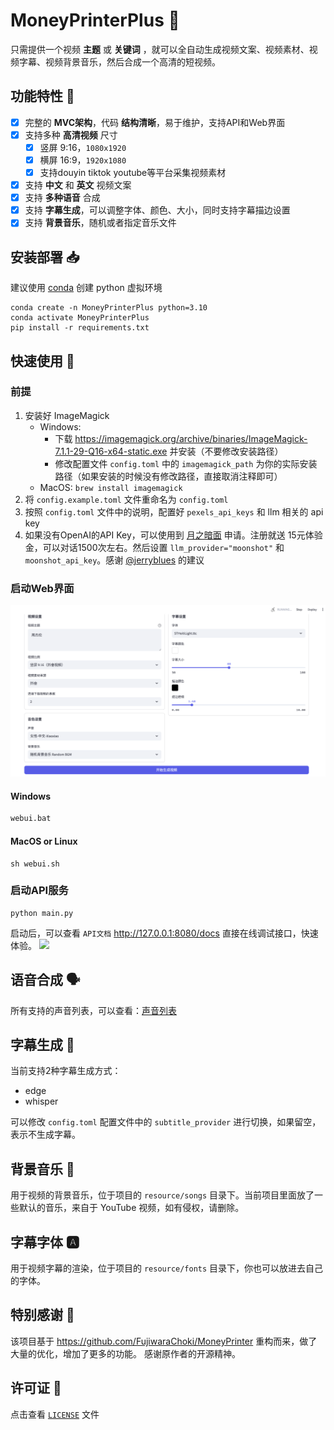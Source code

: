 # MoneyPrinterPlus 💸

只需提供一个视频 **主题** 或 **关键词** ，就可以全自动生成视频文案、视频素材、视频字幕、视频背景音乐，然后合成一个高清的短视频。

## 功能特性 🎯

- [x] 完整的 **MVC架构**，代码 **结构清晰**，易于维护，支持API和Web界面
- [x] 支持多种 **高清视频** 尺寸
    - [x] 竖屏 9:16，`1080x1920`
    - [x] 横屏 16:9，`1920x1080`
    - [x] 支持douyin tiktok youtube等平台采集视频素材
- [x] 支持 **中文** 和 **英文** 视频文案
- [x] 支持 **多种语音** 合成
- [x] 支持 **字幕生成**，可以调整字体、颜色、大小，同时支持字幕描边设置
- [x] 支持 **背景音乐**，随机或者指定音乐文件

## 安装部署 📥

建议使用 [conda](https://conda.io/projects/conda/en/latest/user-guide/install/index.html) 创建 python 虚拟环境

```shell
conda create -n MoneyPrinterPlus python=3.10
conda activate MoneyPrinterPlus
pip install -r requirements.txt
```

## 快速使用 🚀


### 前提
1. 安装好 ImageMagick
    - Windows:
        - 下载 https://imagemagick.org/archive/binaries/ImageMagick-7.1.1-29-Q16-x64-static.exe 并安装（不要修改安装路径）
        - 修改配置文件 `config.toml` 中的 `imagemagick_path` 为你的实际安装路径（如果安装的时候没有修改路径，直接取消注释即可）
    - MacOS: `brew install imagemagick`
2. 将 `config.example.toml` 文件重命名为 `config.toml`
3. 按照 `config.toml` 文件中的说明，配置好 `pexels_api_keys` 和 llm 相关的 api key
4. 如果没有OpenAI的API Key，可以使用到 [月之暗面](https://platform.moonshot.cn/console/api-keys) 申请。注册就送 15元体验金，可以对话1500次左右。然后设置 `llm_provider="moonshot"` 和 `moonshot_api_key`。感谢 [@jerryblues](https://github.com/harry0703/MoneyPrinterTurbo/issues/8) 的建议

### 启动Web界面
![img.png](docs/img.png)


#### Windows

```bat
webui.bat
```

#### MacOS or Linux

```shell
sh webui.sh
```

### 启动API服务

```shell
python main.py
```

启动后，可以查看 `API文档` http://127.0.0.1:8080/docs 直接在线调试接口，快速体验。
![](docs/api.jpg)

## 语音合成 🗣

所有支持的声音列表，可以查看：[声音列表](./docs/voice-list.txt)

## 字幕生成 📜

当前支持2种字幕生成方式：

- edge
- whisper

可以修改 `config.toml` 配置文件中的 `subtitle_provider` 进行切换，如果留空，表示不生成字幕。

## 背景音乐 🎵

用于视频的背景音乐，位于项目的 `resource/songs` 目录下。当前项目里面放了一些默认的音乐，来自于 YouTube 视频，如有侵权，请删除。

## 字幕字体 🅰

用于视频字幕的渲染，位于项目的 `resource/fonts` 目录下，你也可以放进去自己的字体。

## 特别感谢 🙏

该项目基于 https://github.com/FujiwaraChoki/MoneyPrinter 重构而来，做了大量的优化，增加了更多的功能。
感谢原作者的开源精神。

## 许可证 📝

点击查看 [`LICENSE`](LICENSE) 文件


